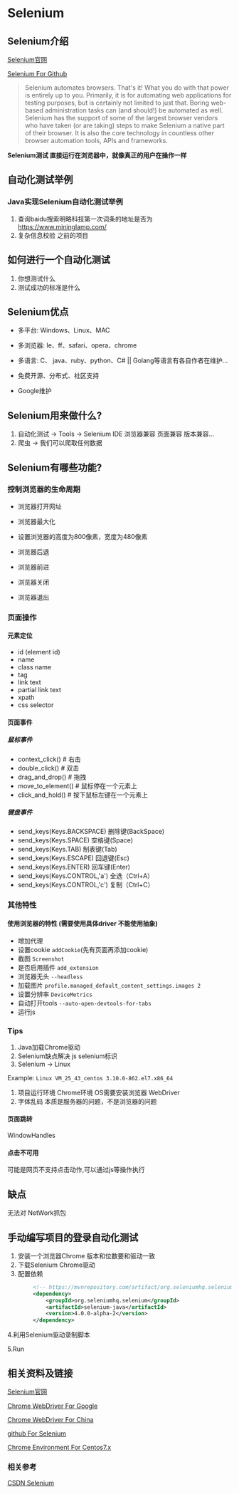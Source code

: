 # Selenium

## Selenium介绍

[Selenium官网](https://docs.seleniumhq.org/)

[Selenium For Github](https://github.com/SeleniumHQ/selenium)

>Selenium automates browsers. That's it! What you do with that power is entirely up to you. Primarily, it is for automating web applications for testing purposes, but is certainly not limited to just that. Boring web-based administration tasks can (and should!) be automated as well.
 Selenium has the support of some of the largest browser vendors who have taken (or are taking) steps to make Selenium a native part of their browser. It is also the core technology in countless other browser automation tools, APIs and frameworks.



**Selenium测试 直接运行在浏览器中，就像真正的用户在操作一样**


## 自动化测试举例

### Java实现Selenium自动化测试举例

1. 查询baidu搜索明略科技第一次词条的地址是否为 https://www.mininglamp.com/
2. 复杂信息校验 之前的项目




## 如何进行一个自动化测试

1. 你想测试什么
2. 测试成功的标准是什么


## Selenium优点

- 多平台: Windows、Linux、MAC

- 多浏览器: Ie、ff、safari、opera、chrome

- 多语言: C、 java、ruby、python、C#  || Golang等语言有各自作者在维护...

- 免费开源、分布式、社区支持

- Google维护


## Selenium用来做什么?

1. 自动化测试 -> Tools -> Selenium IDE  浏览器兼容 页面兼容 版本兼容...
2. 爬虫 -> 我们可以爬取任何数据

## Selenium有哪些功能?

### 控制浏览器的生命周期

- 浏览器打开网址 
 
- 浏览器最大化 
 
- 设置浏览器的高度为800像素，宽度为480像素
 
- 浏览器后退 
 
- 浏览器前进 
 
- 浏览器关闭 
 
- 浏览器退出 

### 页面操作

#### 元素定位

- id (element id)
- name
- class name
- tag
- link text
- partial link text
- xpath
- css selector

#### 页面事件

##### 鼠标事件

- context_click() # 右击
- double_click() # 双击
- drag_and_drop() # 拖拽
- move_to_element() # 鼠标停在一个元素上
- click_and_hold() # 按下鼠标左键在一个元素上

##### 键盘事件

- send_keys(Keys.BACKSPACE)	删除键(BackSpace)
- send_keys(Keys.SPACE)	空格键(Space)
- send_keys(Keys.TAB)	制表键(Tab)
- send_keys(Keys.ESCAPE)	回退键(Esc)
- send_keys(Keys.ENTER)	回车键(Enter)
- send_keys(Keys.CONTROL,'a')	全选（Ctrl+A）
- send_keys(Keys.CONTROL,'c')	复制（Ctrl+C）


### 其他特性


#### 使用浏览器的特性 (需要使用具体driver 不能使用抽象)
- 增加代理 
- 设置cookie `addCookie`(先有页面再添加cookie)
- 截图 `Screenshot` 
- 是否启用插件 `add_extension`
- 浏览器无头 `--headless`
- 加载图片 `profile.managed_default_content_settings.images 2`
- 设置分辨率 `DeviceMetrics`
- 自动打开tools `--auto-open-devtools-for-tabs`
- 运行js


### Tips

1. Java加载Chrome驱动
2. Selenium缺点解决 js selenium标识
3. Selenium -> Linux

Example: `Linux VM_25_43_centos 3.10.0-862.el7.x86_64`

1. 项目运行环境
   Chrome环境 OS需要安装浏览器
   WebDriver
2. 字体乱码 本质是服务器的问题，不是浏览器的问题

#### 页面跳转

WindowHandles

#### 点击不可用

可能是网页不支持点击动作,可以通过js等操作执行




## 缺点

无法对 NetWork抓包

## 手动编写项目的登录自动化测试

1. 安装一个浏览器Chrome 版本和位数要和驱动一致
2. 下载Selenium Chrome驱动
3. 配置依赖

```xml
        <!-- https://mvnrepository.com/artifact/org.seleniumhq.selenium/selenium-java -->
        <dependency>
            <groupId>org.seleniumhq.selenium</groupId>
            <artifactId>selenium-java</artifactId>
            <version>4.0.0-alpha-2</version>
        </dependency>
```

4.利用Selenium驱动录制脚本

5.Run



## 相关资料及链接

[Selenium官网](https://docs.seleniumhq.org/)

[Chrome WebDriver For Google](http://chromedriver.storage.googleapis.com/index.html)

[Chrome WebDriver For China](http://npm.taobao.org/mirrors/chromedriver/)

[github For Selenium](https://github.com/SeleniumHQ/selenium)

[Chrome Environment For Centos7.x](https://intoli.com/blog/installing-google-chrome-on-centos/)


### 相关参考

[CSDN Selenium](https://blog.csdn.net/TestingGDR/article/details/81950593)